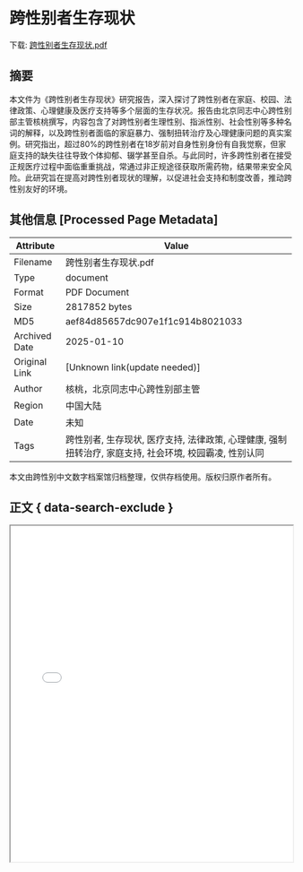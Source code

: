 # 跨性别者生存现状

<!-- tcd_download_link -->
下载: <a href="../跨性别者生存现状.pdf" download>跨性别者生存现状.pdf</a>
<!-- tcd_download_link_end -->

## 摘要

<!-- tcd_abstract -->
本文件为《跨性别者生存现状》研究报告，深入探讨了跨性别者在家庭、校园、法律政策、心理健康及医疗支持等多个层面的生存状况。报告由北京同志中心跨性别部主管核桃撰写，内容包含了对跨性别者生理性别、指派性别、社会性别等多种名词的解释，以及跨性别者面临的家庭暴力、强制扭转治疗及心理健康问题的真实案例。研究指出，超过80%的跨性别者在18岁前对自身性别身份有自我觉察，但家庭支持的缺失往往导致个体抑郁、辍学甚至自杀。与此同时，许多跨性别者在接受正规医疗过程中面临重重挑战，常通过非正规途径获取所需药物，结果带来安全风险。此研究旨在提高对跨性别者现状的理解，以促进社会支持和制度改善，推动跨性别友好的环境。

<!-- tcd_abstract_end -->

## 其他信息 [Processed Page Metadata]

| Attribute       | Value                                  |
|-----------------|----------------------------------------|
| Filename        | 跨性别者生存现状.pdf                             |
| Type            | document                                 |
| Format          | PDF Document                               |
| Size            | 2817852 bytes                           |
| MD5             | aef84d85657dc907e1f1c914b8021033                                  |
| Archived Date   | 2025-01-10                             |
| Original Link   | [Unknown link(update needed)]                         |
| Author          | 核桃，北京同志中心跨性别部主管                               |
| Region          | 中国大陆                               |
| Date            | 未知                                 |
| Tags            | 跨性别者, 生存现状, 医疗支持, 法律政策, 心理健康, 强制扭转治疗, 家庭支持, 社会环境, 校园霸凌, 性别认同                                 |

本文由跨性别中文数字档案馆归档整理，仅供存档使用。版权归原作者所有。


## 正文 { data-search-exclude }

<!-- tcd_main_text -->
<iframe src="../跨性别者生存现状.pdf" width="100%" height="600px">
    <p>无法显示PDF，请下载查看。</p>
</iframe>
<!-- tcd_main_text_end -->

